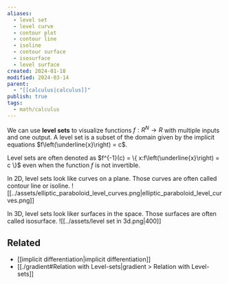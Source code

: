 ```yaml
---
aliases:
  - level set
  - level curve
  - contour plot
  - contour line
  - isoline
  - contour surface
  - isosurface
  - level surface
created: 2024-01-18
modified: 2024-03-14
parent:
  - "[[calculus|calculus]]"
publish: true
tags:
  - math/calculus
---
```

We can use **level sets** to visualize functions  $f: R^N \rightarrow R$ with multiple inputs and one output. A level set is a subset of the domain given by the implicit equations $f\left(\underline{x}\right) = c$.

Level sets are often denoted as $f^{-1}(c) = \{ x:f\left(\underline{x}\right) = c \}$ even when the function $f$ is not invertible.

In 2D, level sets look like curves on a plane. Those curves are often called contour line or isoline.
![[../assets/elliptic_paraboloid_level_curves.png|elliptic_paraboloid_level_curves.png]]

In 3D, level sets look liker surfaces in the space. Those surfaces are often called isosurface.
![[../assets/level set in 3d.png|400]]

## Related
- [[implicit differentiation|implicit differentiation]]
- [[./gradient#Relation with Level-sets|gradient > Relation with Level-sets]]